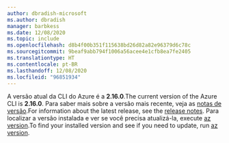 ```yaml
---
author: dbradish-microsoft
ms.author: dbradish
manager: barbkess
ms.date: 12/08/2020
ms.topic: include
ms.openlocfilehash: d8b4f00b351f115638bd26d82a82e96379d6c78c
ms.sourcegitcommit: 9beaf9abb794f1006a56acee4e1cfb8ea7fe2405
ms.translationtype: HT
ms.contentlocale: pt-BR
ms.lasthandoff: 12/08/2020
ms.locfileid: "96851934"
---
```

<span data-ttu-id="825fe-101">A versão atual da CLI do Azure é a __2.16.0__.</span><span class="sxs-lookup"><span data-stu-id="825fe-101">The current version of the Azure CLI is __2.16.0__.</span></span> <span data-ttu-id="825fe-102">Para saber mais sobre a versão mais recente, veja as [notas de versão](../release-notes-azure-cli.md).</span><span class="sxs-lookup"><span data-stu-id="825fe-102">For information about the latest release, see the [release notes](../release-notes-azure-cli.md).</span></span> <span data-ttu-id="825fe-103">Para localizar a versão instalada e ver se você precisa atualizá-la, execute [az version](/cli/azure/reference-index#az_version).</span><span class="sxs-lookup"><span data-stu-id="825fe-103">To find your installed version and see if you need to update, run [az version](/cli/azure/reference-index#az_version).</span></span>
